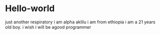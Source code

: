# Hello-world
just another respiratory
i am alpha aklilu i am from ethiopia i am a 21 years old boy. i wish i will be agood programmer
